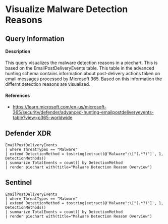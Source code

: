 # Visualize Malware Detection Reasons

## Query Information

#### Description
This query visualizes the malware detection reasons in a piechart. This is based on the EmailPostDeliveryEvents table. This table in the advanced hunting schema contains information about post-delivery actions taken on email messages processed by Microsoft 365. Based on this information the differnt detection reasons are visualized.

#### References
- https://learn.microsoft.com/en-us/microsoft-365/security/defender/advanced-hunting-emailpostdeliveryevents-table?view=o365-worldwide

## Defender XDR
```KQL
EmailPostDeliveryEvents
| where ThreatTypes == "Malware"
| extend DetectionMethod = tostring(extract(@'Malware":\["(.*?)"]', 1, DetectionMethods))
| summarize TotalEvents = count() by DetectionMethod
| render piechart with(title="Malware Detection Reason Overview")
```
## Sentinel
```KQL
EmailPostDeliveryEvents
| where ThreatTypes == "Malware"
| extend DetectionMethod = tostring(extract(@'Malware":\["(.*?)"]', 1, DetectionMethods))
| summarize TotalEvents = count() by DetectionMethod
| render piechart with(title="Malware Detection Reason Overview")
```
